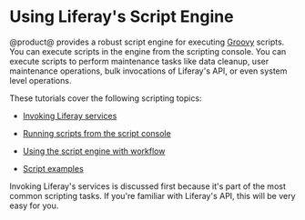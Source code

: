 # Using Liferay's Script Engine [](id=using-liferays-script-engine)

@product@ provides a robust script engine for executing
[Groovy](http://groovy-lang.org/)
scripts. You can execute scripts in the engine from the scripting console.  You can execute scripts to perform maintenance tasks like data cleanup, user maintenance operations, bulk invocations of Liferay's
API, or even system level operations.

These tutorials cover the following scripting topics: 

- [Invoking Liferay services](/discover/portal/-/knowledge_base/7-1/invoking-liferay-services-from-scripts)

- [Running scripts from the script console](/discover/portal/-/knowledge_base/7-1/running-scripts-from-the-script-console)

- [Using the script engine with workflow](/discover/portal/-/knowledge_base/7-1/leveraging-the-script-engine-in-workflow)

- [Script examples](/discover/portal/-/knowledge_base/7-1/script-examples)

Invoking Liferay's services is discussed first because it's part of the most
common scripting tasks. If you're familiar with Liferay's API, this will be very
easy for you. 

